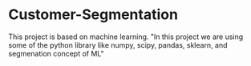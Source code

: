 # Customer-Segmentation
This project is based on machine learning.
"In this project we are using some of the python library like numpy, scipy, pandas, sklearn, and segmenation concept of ML"
